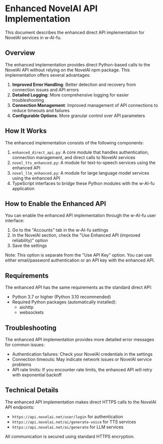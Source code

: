 # Enhanced NovelAI API Implementation

This document describes the enhanced direct API implementation for NovelAI services in w-AI-fu.

## Overview

The enhanced implementation provides direct Python-based calls to the NovelAI API without relying on the NovelAI npm package. This implementation offers several advantages:

1. **Improved Error Handling**: Better detection and recovery from connection issues and API errors
2. **Detailed Logging**: More comprehensive logging for easier troubleshooting
3. **Connection Management**: Improved management of API connections to reduce timeouts and failures
4. **Configurable Options**: More granular control over API parameters

## How It Works

The enhanced implementation consists of the following components:

1. `enhanced_direct_api.py`: A core module that handles authentication, connection management, and direct calls to NovelAI services
2. `novel_tts_enhanced.py`: A module for text-to-speech services using the enhanced API
3. `novel_llm_enhanced.py`: A module for large language model services using the enhanced API
4. TypeScript interfaces to bridge these Python modules with the w-AI-fu application

## How to Enable the Enhanced API

You can enable the enhanced API implementation through the w-AI-fu user interface:

1. Go to the "Accounts" tab in the w-AI-fu settings
2. In the NovelAI section, check the "Use Enhanced API (improved reliability)" option
3. Save the settings

Note: This option is separate from the "Use API Key" option. You can use either email/password authentication or an API key with the enhanced API.

## Requirements

The enhanced API has the same requirements as the standard direct API:

- Python 3.7 or higher (Python 3.10 recommended)
- Required Python packages (automatically installed):
  - aiohttp
  - websockets

## Troubleshooting

The enhanced API implementation provides more detailed error messages for common issues:

- Authentication failures: Check your NovelAI credentials in the settings
- Connection timeouts: May indicate network issues or NovelAI service problems
- API rate limits: If you encounter rate limits, the enhanced API will retry with exponential backoff

## Technical Details

The enhanced API implementation makes direct HTTPS calls to the NovelAI API endpoints:

- `https://api.novelai.net/user/login` for authentication
- `https://api.novelai.net/ai/generate-voice` for TTS services
- `https://api.novelai.net/ai/generate` for LLM services

All communication is secured using standard HTTPS encryption.